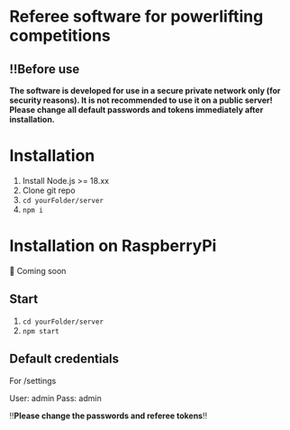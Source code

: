 # Referee software for powerlifting competitions

##  ‼️Before use

**The software is developed for use in a secure private network only (for security reasons). It is not recommended to use it on a public server!
Please change all default passwords and tokens immediately after installation.**

# Installation

1. Install Node.js >= 18.xx
2. Clone git repo
3. `cd yourFolder/server`
4. `npm i`

# Installation on RaspberryPi

🚧 Coming soon

## Start

1. `cd yourFolder/server`
2. `npm start`

## Default credentials

For /settings

User: admin
Pass: admin

‼️**Please change the passwords and referee tokens**‼️
